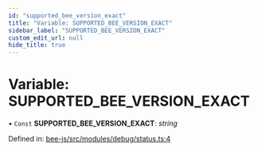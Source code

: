 ```yaml
---
id: "supported_bee_version_exact"
title: "Variable: SUPPORTED_BEE_VERSION_EXACT"
sidebar_label: "SUPPORTED_BEE_VERSION_EXACT"
custom_edit_url: null
hide_title: true
---
```


# Variable: SUPPORTED\_BEE\_VERSION\_EXACT

• `Const` **SUPPORTED\_BEE\_VERSION\_EXACT**: *string*

Defined in: [bee-js/src/modules/debug/status.ts:4](https://github.com/ethersphere/bee-js/blob/8087a81/src/modules/debug/status.ts#L4)
